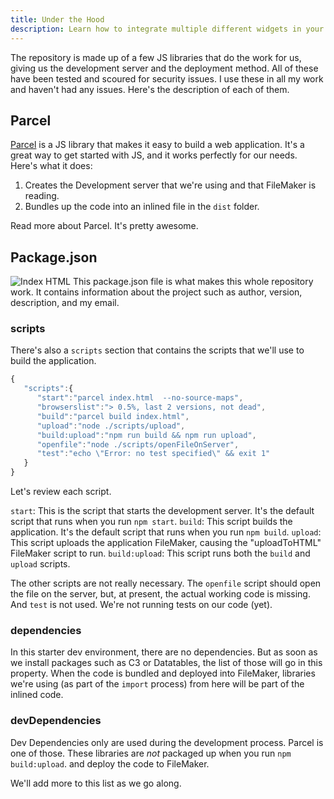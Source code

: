 ```yaml
---
title: Under the Hood
description: Learn how to integrate multiple different widgets in your application.
---
```


The repository is made up of a few JS libraries that do the work for us, giving us the development server and the deployment method. All of these have been tested and scoured for security issues. I use these in all my work and haven't had any issues. Here's the description of each of them.

## Parcel

[Parcel](https://parceljs.org/) is a JS library that makes it easy to build a web application. It's a great way to get started with JS, and it works perfectly for our needs. Here's what it does:

1. Creates the Development server that we're using and that FileMaker is reading.
2. Bundles up the code into an inlined file in the `dist` folder.

Read more about Parcel. It's pretty awesome.

## Package.json

![Index HTML](https://im-js-in-fm-images.s3.amazonaws.com/packagejson.png)
This package.json file is what makes this whole repository work. It contains information about the project such as author, version, description, and my email.

### scripts

There's also a `scripts` section that contains the scripts that we'll use to build the application.

```js
{
   "scripts":{
      "start":"parcel index.html  --no-source-maps",
      "browserslist":"> 0.5%, last 2 versions, not dead",
      "build":"parcel build index.html",
      "upload":"node ./scripts/upload",
      "build:upload":"npm run build && npm run upload",
      "openfile":"node ./scripts/openFileOnServer",
      "test":"echo \"Error: no test specified\" && exit 1"
   }
}
```

Let's review each script.

`start`: This is the script that starts the development server. It's the default script that runs when you run `npm start`.
`build`: This script builds the application. It's the default script that runs when you run `npm build`.
`upload`: This script uploads the application FileMaker, causing the "uploadToHTML" FileMaker script to run.
`build:upload`: This script runs both the `build` and `upload` scripts.

The other scripts are not really necessary. The `openfile` script should open the file on the server, but, at present, the actual working code is missing. And `test` is not used. We're not running tests on our code (yet).

### dependencies

In this starter dev environment, there are no dependencies. But as soon as we install packages such as C3 or Datatables, the list of those will go in this property. When the code is bundled and deployed into FileMaker, libraries we're using (as part of the `import` process) from here will be part of the inlined code.

### devDependencies

Dev Dependencies only are used during the development process. Parcel is one of those. These libraries are _not_ packaged up when you run `npm build:upload`. and deploy the code to FileMaker.

We'll add more to this list as we go along.
